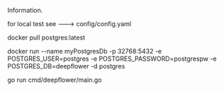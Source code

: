 Information.

for local test see ---> config/config.yaml 

docker pull postgres:latest

docker run --name myPostgresDb -p 32768:5432 -e POSTGRES_USER=postgres -e POSTGRES_PASSWORD=postgrespw -e POSTGRES_DB=deepflower -d postgres

go run cmd/deepflower/main.go